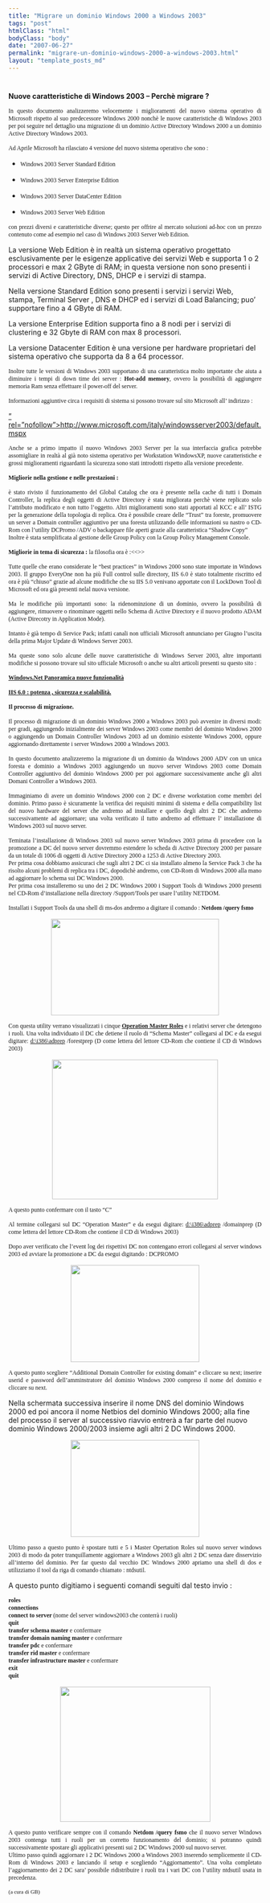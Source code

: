 ```yaml
---
title: "Migrare un dominio Windows 2000 a Windows 2003"
tags: "post"
htmlClass: "html"
bodyClass: "body"
date: "2007-06-27"
permalink: "migrare-un-dominio-windows-2000-a-windows-2003.html"
layout: "template_posts_md"
---
```

<h1></h1>
<p></p>
<div id="corpo"><strong>Nuove caratteristiche di  Windows 2003 &#8211; Perchè migrare ?</strong> </p>
<p align="justify"><span style="font-family:Verdana;font-size:85%;">In questo documento analizzeremo velocemente i miglioramenti del nuovo sistema operativo di Microsoft rispetto al suo predecessore Windows 2000 nonchè le nuove caratteristiche di Windows 2003 per poi seguire nel dettaglio una migrazione di un dominio Active Directory Windows 2000  a un dominio Active Directory Windows 2003.</span></p>
<p align="justify"><span style="font-family:Verdana;font-size:85%;">Ad Aprile Microsoft ha  rilasciato 4 versione del nuovo sistema operativo che sono :</span></p>
<ul>
<li>
<p align="justify"><span style="font-family:Verdana;font-size:85%;">Windows 2003 Server Standard    Edition</span>   </p>
</li>
<li>
<p align="justify"><span style="font-family:Verdana;font-size:85%;">Windows 2003 Server    Enterprise Edition</span>   </p>
</li>
<li>
<p align="justify"><span style="font-family:Verdana;font-size:85%;">Windows 2003 Server    DataCenter Edition</span>   </p>
</li>
<li>
<p align="justify"><span style="font-family:Verdana;font-size:85%;">Windows 2003 Server Web    Edition</span> </p>
</li>
</ul>
<p align="justify"><span style="font-family:Verdana;font-size:85%;">con prezzi diversi e caratteristiche diverse; questo per offrire al mercato soluzioni ad-hoc con un prezzo contenuto come ad esempio nel caso di Windows 2003 Server Web Edition.</p>
<p>La  versione Web Edition è in realtà un sistema operativo progettato esclusivamente per le esigenze applicative dei servizi Web e supporta 1 o 2 processori e max 2 GByte di RAM; in questa versione non sono presenti i servizi di Active Directory, DNS, DHCP e i servizi di stampa.</p>
<p>Nella versione Standard Edition sono presenti i servizi i servizi Web, stampa, Terminal Server , DNS e DHCP ed i servizi di Load Balancing; puo&#8217; supportare fino a 4 GByte di RAM.</p>
<p>La versione Enterprise Edition  supporta fino a 8 nodi per i servizi di  clustering e 32 Gbyte di RAM con max 8 processori.</p>
<p>La versione Datacenter Edition è una versione per hardware proprietari del  sistema operativo che supporta da 8 a 64 processor.</span></p>
<p align="justify"><span style="font-family:Verdana;font-size:85%;">Inoltre tutte le versioni di Windows 2003 supportano di una caratteristica molto importante che aiuta a diminuire i tempi di down time dei server : <strong>Hot-add memory</strong>, ovvero la  possibilità di aggiungere memoria Ram senza effettuare il power-off del server.</span></p>
<p align="justify"><span style="font-family:Verdana;font-size:85%;">Informazioni aggiuntive circa i   requisiti di sistema si possono trovare sul sito Microsoft all&#8217; indirizzo :</p>
<p><a href="http://www.microsoft.com/italy/windowsserver2003/default.mspx"> </a><a href="http://www.microsoft.com/italy/windowsserver2003/default.mspx%3C/a%3E" class="external free" title="">&#8221; rel=&#8221;nofollow&#8221;>http://www.microsoft.com/italy/windowsserver2003/default.mspx</a></span></p>
<p align="justify"><span style="font-family:Verdana;font-size:85%;">Anche se a primo impatto il nuovo Windows 2003 Server per la sua interfaccia grafica potrebbe assomigliare in realtà al già noto sistema operativo per Workstation  WindowsXP, nuove caratteristiche e grossi miglioramenti riguardanti la sicurezza sono stati introdotti rispetto alla versione precedente.</span></p>
<p align="justify"><strong><span style="font-family:Verdana;font-size:85%;">Migliorie nella gestione e  nelle prestazioni : </span></strong></p>
<p align="justify"><span style="font-family:Verdana;font-size:85%;">è stato rivisto il funzionamento del Global Catalog che ora è presente nella cache di tutti i Domain Controller, la replica degli oggetti di Active Directory è stata migliorata perchè viene replicato solo l&#8217;attributo modificato e non tutto l&#8217;oggetto. Altri miglioramenti sono stati apportati al KCC e all&#8217; ISTG per la generazione della topologia di replica. Ora è possibile creare delle &#8220;Trust&#8221;  tra foreste, promuovere un server a Domain controller aggiuntivo per una foresta utilizzando delle informazioni su nastro o CD-Rom con l&#8217;utility DCPromo  /ADV o backappare file aperti grazie alla caratteristica &#8220;Shadow Copy&#8221;<br />Inoltre è stata semplificata al gestione delle Group Policy con la Group Policy  Management Console.</span></p>
<p align="justify"><span style="font-family:Verdana;font-size:85%;"><strong>Migliorie in tema di  sicurezza :</strong> la filosofia ora è :<<>></span></p>
<p align="justify"><span style="font-family:Verdana;font-size:85%;">Tutte quelle che erano considerate le &#8220;best practices&#8221; in Windows 2000 sono state importate in Windows 2003. Il gruppo EveryOne non ha più Full control sulle directory, IIS 6.0 è stato totalmente riscritto ed ora è più &#8220;chiuso&#8221;  grazie ad alcune modifiche che su IIS 5.0 venivano apportate con il LockDown Tool di Microsoft ed ora già presenti nelal nuova versione.</span></p>
<p align="justify"><span style="font-family:Verdana;font-size:85%;">Ma le modifiche più importanti sono: la ridenominzione di un dominio, ovvero la possibilità di aggiungere, rimuovere o rinominare oggetti nello Schema di Active Directory e il nuovo prodotto ADAM (Active Direcotry in Application Mode).</span></p>
<p align="justify"><span style="font-family:Verdana;font-size:85%;">Intanto è già tempo di Service Pack; infatti canali non ufficiali Microsoft annunciano per Giugno l&#8217;uscita della prima Major Update di Windows Server 2003.</span></p>
<p align="justify"><span style="font-family:Verdana;font-size:85%;">Ma queste sono solo alcune delle nuove caratteristiche di Windows Server 2003, altre importanti modifiche si possono trovare sul sito ufficiale Microsoft o anche su altri articoli presenti su questo sito :</span></p>
<p> <strong> </p>
<p align="justify"><span style="font-family:Verdana;font-size:85%;"> <a href="http://www.sysadmin.it/pages/guide/guide.asp?ID=42">Windows.Net  Panoramica nuove funzionalità</a></span></p>
<p align="justify"><span style="font-family:Verdana;font-size:85%;"> <a href="http://www.sysadmin.it/pages/guide/guide.asp?ID=41">IIS 6.0 : potenza ,  sicurezza e scalabilità.</a></span></p>
<p align="justify">
<p> </strong> </p>
<p align="justify"><strong><span style="font-family:Verdana;font-size:85%;">Il processo di migrazione.</span></strong></p>
<p align="justify"><span style="font-family:Verdana;font-size:85%;">Il processo di migrazione di un dominio Windows 2000 a Windows 2003 può avvenire in diversi modi: per gradi, aggiungendo inizialmente dei server Windows 2003 come  membri del dominio Windows 2000 o aggiungendo un Domain Controller Windows 2003 ad un dominio esistente Windows 2000, oppure aggiornando direttamente i server Windows 2000 a Windows 2003.</span></p>
<p align="justify"><span style="font-family:Verdana;font-size:85%;">In questo documento analizzeremo la migrazione di un dominio da Windows 2000 ADV con un unica foresta e dominio a Windows 2003 aggiungendo un nuovo server Windows 2003 come Domain Controller aggiuntivo del dominio Windows 2000 per poi aggiornare successivamente anche gli altri Domani Controller a Windows 2003.</span></p>
<p align="justify"><span style="font-family:Verdana;font-size:85%;">Immaginiamo di avere un dominio Windows 2000 con 2 DC e diverse workstation come membri del dominio. Primo passo è sicuramente la verifica dei requisiti minimi di sistema e della compatibility list del nuovo hardware del server che andremo ad installare e quello degli altri 2 DC che andremo successivamente ad aggiornare; una volta verificato il tutto andremo ad effettuare l&#8217; installazione di Windows 2003 sul nuovo server.</span></p>
<p align="justify"><span style="font-family:Verdana;font-size:85%;">Teminata l&#8217;installazione di Windows 2003 sul nuovo server Windows 2003 prima di procedere con la promozione a DC del nuovo server dovremmo estendere lo scheda di Active Directory 2000 per passare da un totale di 1006 di oggetti di Active Directory 2000 a 1253 di Active Directory 2003.<br />Per prima cosa dobbiamo assicuraci che sugli altri 2 DC ci sia installato almeno la Service Pack 3 che ha risolto alcuni problemi di replica tra i DC, dopodichè andremo, con CD-Rom di Windows 2000 alla mano ad aggiornare lo schema sui DC Windows 2000.<br />Per prima cosa installeremo su uno dei 2  DC Windows 2000 i Support Tools di Windows 2000 presenti nel CD-Rom d&#8217;installazione nella directory /Support/Tools per usare l&#8217;utility NETDOM.</span></p>
<p align="justify"><span style="font-family:Verdana;font-size:85%;">Installati i Support Tools da  una shell di ms-dos andremo a digitare il comando : <strong>Netdom /query fsmo </strong> </span></p>
<p align="center"><span style="font-family:Verdana;font-size:85%;"> <a href="http://www.sysadmin.it/images/guide/win2003/netdom.jpg"> <img loading="lazy" src="http://www.sysadmin.it/images/guide/win2003/netdom.jpg" alt="" border="0" height="192" width="334" /></a></span></p>
<p align="justify"><span style="font-family:Verdana;font-size:85%;">Con questa utility verrano  visualizzati i  cinque <strong> <a href="http://www.sysadmin.it/pages/guide/guide.asp?ID=7">Operation Master  Roles</a> </strong>e i relativi server che detengono i ruoli. Una volta individuato il DC che detiene il ruolo di &#8220;Schema Master&#8221; collegarsi al DC e da esegui digitare: <a href="file:///d:/i386/adprep">d:\i386\adprep</a> /forestprep (D  come lettera del lettore CD-Rom che contiene il CD di Windows 2003)</span></p>
<p align="center"><span style="font-family:Verdana;font-size:85%;"> <a href="http://www.sysadmin.it/images/guide/win2003/adprepforestprep.jpg"> <img loading="lazy" src="http://www.sysadmin.it/images/guide/win2003/adprepforestprep.jpg" alt="" border="0" height="278" width="330" /></a></span></p>
<p align="justify"><span style="font-family:Verdana;font-size:85%;">A questo punto confermare con  il tasto &#8220;C&#8221; </span></p>
<p align="justify"><span style="font-family:Verdana;font-size:85%;">Al termine collegarsi sul DC &#8220;Operation  Master&#8221; e da esegui digitare: <a href="file:///d:/i386/adprep">d:\i386\adprep</a>  /domainprep (D come lettera del lettore CD-Rom che contiene il CD di Windows  2003)</span></p>
<p align="justify"><span style="font-family:Verdana;font-size:85%;">Dopo aver verificato che l&#8217;event log dei rispettivi DC non contengano errori collegarsi al server windows 2003 ed avviare la promozione a DC da esegui digitando : DCPROMO</span></p>
<p align="center"><span style="font-family:Verdana;font-size:85%;"> <a href="http://www.sysadmin.it/images/guide/win2003/dcpromo1.jpg"> <img loading="lazy" src="http://www.sysadmin.it/images/guide/win2003/dcpromo1.jpg" alt="" border="0" height="193" width="256" /></a></span></p>
<p align="justify"><span style="font-family:Verdana;font-size:85%;">A questo punto scegliere &#8220;Additional Domain Controller for existing domain&#8221; e cliccare su next; inserire userid e password dell&#8217;amminstratore del dominio Windows 2000 compreso il nome del dominio e cliccare su next.</p>
<p>Nella schermata successiva inserire il nome DNS del dominio Windows 2000 ed poi ancora  il nome Netbios del dominio Windows 2000; alla fine del processo il server al successivo riavvio entrerà a far parte del nuovo dominio Windows 2000/2003 insieme agli altri 2 DC Windows 2000.</span></p>
<p align="center"><span style="font-family:Verdana;font-size:85%;"> <a href="http://www.sysadmin.it/images/guide/win2003/dcpromo2.jpg"> <img loading="lazy" src="http://www.sysadmin.it/images/guide/win2003/dcpromo2.jpg" alt="" border="0" height="193" width="256" /></a></span></p>
<p align="justify"><span style="font-family:Verdana;font-size:85%;">Ultimo passo a questo punto è spostare tutti e 5 i Master Opertation Roles sul nuovo server windows 2003 di modo da poter tranquillamente aggiornare a Windows 2003 gli altri 2 DC senza dare disservizio all&#8217;interno del dominio. Per far questo dal vecchio DC Windows 2000 apriamo una shell di dos e utilizziamo il tool da riga di comando chiamato : ntdsutil.</p>
<p>A questo punto digitiamo i seguenti comandi seguiti dal testo invio :</span></p>
<p align="justify"><span style="font-family:Verdana;font-size:85%;"><strong>roles<br />connections<br />connect to server </strong>  (nome del server windows2003 che conterrà i ruoli)<br /><strong> quit</strong><br /><strong>transfer schema master     </strong>            e confermare<br /><strong>transfer domain naming master     </strong>e confermare<br /><strong>transfer pdc                           </strong>           e confermare<br /><strong>transfer rid master  </strong>                      e confermare<br /><strong>transfer infrastructure master   </strong>    e  confermare<br /><strong>exit</strong><br /><strong>quit</strong></span></p>
<p align="center"><span style="font-family:Verdana;font-size:85%;"> <a href="http://www.sysadmin.it/images/guide/win2003/ntdsutil.jpg"> <img loading="lazy" src="http://www.sysadmin.it/images/guide/win2003/ntdsutil.jpg" alt="" border="0" height="269" width="299" /></a></span></p>
<p align="justify"><span style="font-family:Verdana;font-size:85%;">A questo punto verificare  sempre con il comando <strong>Netdom /query fsmo </strong>che il nuovo server Windows 2003 contenga tutti i ruoli per un corretto funzionamento del dominio; si potranno quindi successivamente spostare gli applicativi presenti sui 2 DC Windows 2000 sul nuovo server.<br />Ultimo passo quindi aggiornare i 2 DC Windows 2000 a Windows 2003 inserendo semplicemente il CD-Rom di Windows 2003 e lanciando il setup e scegliendo &#8220;Aggiornamento&#8221;. Una volta completato l&#8217;aggiornamento dei 2 DC sara&#8217; possibile ridistribuire i ruoli tra i vari DC con l&#8217;utility ntdsutil usata in precedenza.</span></p>
<p align="justify"><span style="font-family:Verdana;font-size:78%;">(a cura di GB)</span></p>
</p></div>
